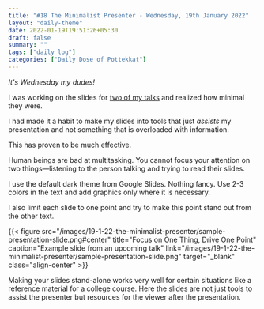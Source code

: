 ```yaml
---
title: "#18 The Minimalist Presenter - Wednesday, 19th January 2022"
layout: "daily-theme"
date: 2022-01-19T19:51:26+05:30
draft: false
summary: ""
tags: ["daily log"]
categories: ["Daily Dose of Pottekkat"]
---
```


_It's Wednesday my dudes!_

I was working on the slides for [two of my talks](/daily/16-1-22-service-mesh-performance-and-asking-questions) and realized how minimal they were.

I had made it a habit to make my slides into tools that just _assists_ my presentation and not something that is overloaded with information.

This has proven to be much effective.

Human beings are bad at multitasking. You cannot focus your attention on two things—listening to the person talking and trying to read their slides.

I use the default dark theme from Google Slides. Nothing fancy. Use 2-3 colors in the text and add graphics only where it is necessary.

I also limit each slide to one point and try to make this point stand out from the other text.

{{< figure src="/images/19-1-22-the-minimalist-presenter/sample-presentation-slide.png#center" title="Focus on One Thing, Drive One Point" caption="Example slide from an upcoming talk" link="/images/19-1-22-the-minimalist-presenter/sample-presentation-slide.png" target="_blank" class="align-center" >}}

Making your slides stand-alone works very well for certain situations like a reference material for a college course. Here the slides are not just tools to assist the presenter but resources for the viewer after the presentation.
